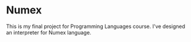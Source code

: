 # Numex
This is my final project for Programming Languages course.
I've designed an interpreter for Numex language.
